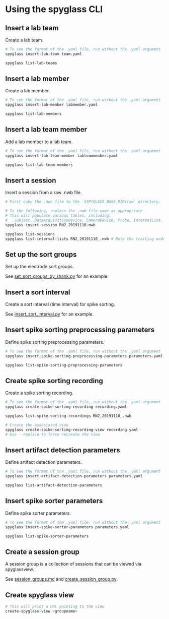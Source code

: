 # Using the spyglass CLI

## Insert a lab team

Create a lab team.

```bash
# To see the format of the .yaml file, run without the .yaml argument
spyglass insert-lab-team team.yaml

spyglass list-lab-teams
```

## Insert a lab member

Create a lab member.

```bash
# To see the format of the .yaml file, run without the .yaml argument
spyglass insert-lab-member labmember.yaml

spyglass list-lab-members
```

## Insert a lab team member

Add a lab member to a lab team.

```bash
# To see the format of the .yaml file, run without the .yaml argument
spyglass insert-lab-team-member labteammember.yaml

spyglass list-lab-team-members
```

## Insert a session

Insert a session from a raw .nwb file.

```bash
# First copy the .nwb file to the `$SPYGLASS_BASE_DIR/raw` directory.

# In the following, replace the .nwb file name as appropriate
# This will populate various tables, including:
#   Subject, DataAcquisitionDevice, CameraDevice, Probe, IntervalList, ...
spyglass insert-session RN2_20191110.nwb

spyglass list-sessions
spyglass list-interval-lists RN2_20191110_.nwb # Note the trailing underscore here
```

## Set up the sort groups

Set up the electrode sort groups.

See [set_sort_groups_by_shank.py](./set_sort_groups_by_shank.py) for an example.

## Insert a sort interval

Create a sort interval (time interval) for spike sorting.

See [insert_sort_interval.py](./insert_sort_interval.py) for an example.

## Insert spike sorting preprocessing parameters

Define spike sorting preprocessing parameters.

```bash
# To see the format of the .yaml file, run without the .yaml argument
spyglass insert-spike-sorting-preprocessing-parameters parameters.yaml

spyglass list-spike-sorting-preprocessing-parameters
```

## Create spike sorting recording

Create a spike sorting recording.

```bash
# To see the format of the .yaml file, run without the .yaml argument
spyglass create-spike-sorting-recording recording.yaml

spyglass list-spike-sorting-recordings RN2_20191110_.nwb

# Create the associated view
spyglass create-spike-sorting-recording-view recording.yaml
# Use --replace to force recreate the view
```

## Insert artifact detection parameters

Define artifact detection parameters.

```bash
# To see the format of the .yaml file, run without the .yaml argument
spyglass insert-artifact-detection-parameters parameters.yaml

spyglass list-artifact-detection-parameters
```

## Insert spike sorter parameters

Define spike sorter parameters.

```bash
# To see the format of the .yaml file, run without the .yaml argument
spyglass insert-spike-sorter-parameters parameters.yaml

spyglass list-spike-sorter-parameters
```

## Create a session group

A session group is a collection of sessions that can be viewed via spyglassview.

See [session_groups.md](../../docs/session_groups.md) and [create_session_group.py](./create_session_group.py).

## Create spyglass view

```bash
# This will print a URL pointing to the view
create-spyglass-view <groupname>
```
